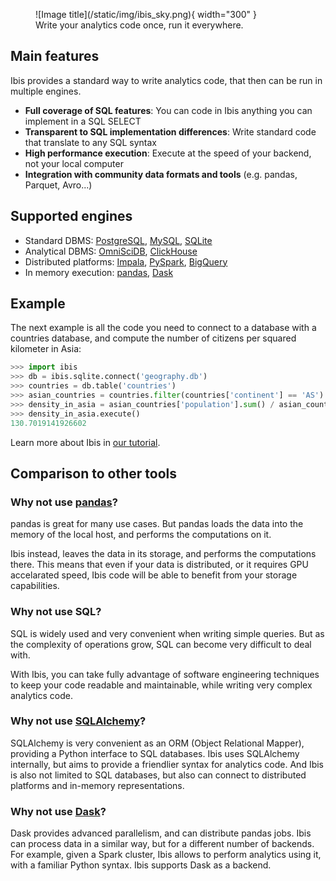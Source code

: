 <figure markdown> 
  ![Image title](/static/img/ibis_sky.png){ width="300" }
  <figcaption>Write your analytics code once, run it everywhere.</figcaption>
</figure>

## Main features

Ibis provides a standard way to write analytics code, that then can be run in
multiple engines.

- **Full coverage of SQL features**: You can code in Ibis anything you can implement in a SQL SELECT
- **Transparent to SQL implementation differences**: Write standard code that translate to any SQL syntax
- **High performance execution**: Execute at the speed of your backend, not your local computer
- **Integration with community data formats and tools** (e.g. pandas, Parquet, Avro...)

## Supported engines

- Standard DBMS: [PostgreSQL](/docs/backends/postgres.html), [MySQL](/docs/backends/mysql.html), [SQLite](/docs/backends/sqlite.html)
- Analytical DBMS: [OmniSciDB](/docs/backends/omnisci.html), [ClickHouse](/docs/backends/clickhouse.html)
- Distributed platforms: [Impala](/docs/backends/impala.html), [PySpark](/docs/backends/pyspark.html), [BigQuery](/docs/backends/bigquery.html)
- In memory execution: [pandas](/docs/backends/pandas.html), [Dask](/docs/backends/dask.html)

## Example

The next example is all the code you need to connect to a database with a
countries database, and compute the number of citizens per squared kilometer in Asia:

```python
>>> import ibis
>>> db = ibis.sqlite.connect('geography.db')
>>> countries = db.table('countries')
>>> asian_countries = countries.filter(countries['continent'] == 'AS')
>>> density_in_asia = asian_countries['population'].sum() / asian_countries['area_km2'].sum()
>>> density_in_asia.execute()
130.7019141926602
```

Learn more about Ibis in [our tutorial](/docs/tutorial/).

## Comparison to other tools

### Why not use [pandas](https://pandas.pydata.org/)?

pandas is great for many use cases. But pandas loads the data into the
memory of the local host, and performs the computations on it.

Ibis instead, leaves the data in its storage, and performs the computations
there. This means that even if your data is distributed, or it requires
GPU accelarated speed, Ibis code will be able to benefit from your storage
capabilities.

### Why not use SQL?

SQL is widely used and very convenient when writing simple queries. But as
the complexity of operations grow, SQL can become very difficult to deal with.

With Ibis, you can take fully advantage of software engineering techniques to
keep your code readable and maintainable, while writing very complex analytics
code.

### Why not use [SQLAlchemy](https://www.sqlalchemy.org/)?

SQLAlchemy is very convenient as an ORM (Object Relational Mapper), providing
a Python interface to SQL databases. Ibis uses SQLAlchemy internally, but aims
to provide a friendlier syntax for analytics code. And Ibis is also not limited
to SQL databases, but also can connect to distributed platforms and in-memory
representations.

### Why not use [Dask](https://dask.org/)?

Dask provides advanced parallelism, and can distribute pandas jobs. Ibis can
process data in a similar way, but for a different number of backends. For
example, given a Spark cluster, Ibis allows to perform analytics using it,
with a familiar Python syntax. Ibis supports Dask as a backend.
